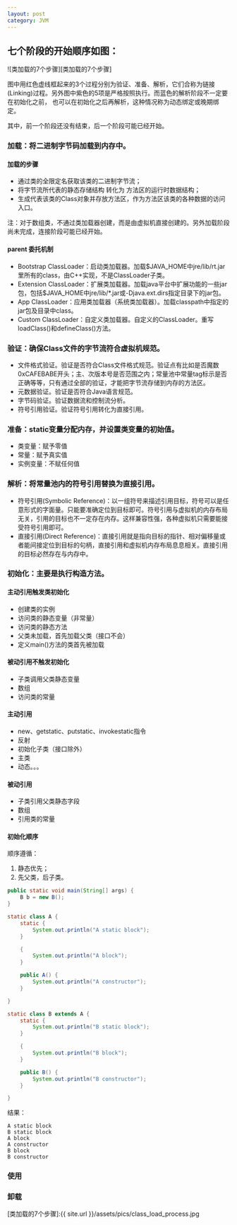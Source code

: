 ```yaml
---
layout: post
category: JVM
---
```



## 七个阶段的开始顺序如图：

![类加载的7个步骤][类加载的7个步骤]

图中用红色虚线框起来的3个过程分别为验证、准备、解析，它们合称为链接(Linking)过程。另外图中紫色的5项是严格按照执行。而蓝色的解析阶段不一定要在初始化之前， 也可以在初始化之后再解析，这种情况称为动态绑定或晚期绑定。

其中，前一个阶段还没有结束，后一个阶段可能已经开始。

### 加载：将二进制字节码加载到内存中。

#### 加载的步骤

- 通过类的全限定名获取该类的二进制字节流；
- 将字节流所代表的静态存储结构 转化为 方法区的运行时数据结构；
- 生成代表该类的Class对象并存放方法区，作为方法区该类的各种数据的访问入口。

注：对于数组类，不通过类加载器创建，而是由虚拟机直接创建的。另外加载阶段尚未完成，连接阶段可能已经开始。

#### parent 委托机制

- Bootstrap ClassLoader：启动类加载器。加载$JAVA_HOME中jre/lib/rt.jar里所有的class，由C++实现，不是ClassLoader子类。
- Extension ClassLoader：扩展类加载器。加载java平台中扩展功能的一些jar包，包括$JAVA_HOME中jre/lib/*.jar或-Djava.ext.dirs指定目录下的jar包。
- App ClassLoader：应用类加载器（系统类加载器）。加载classpath中指定的jar包及目录中class。
- Custom ClassLoader：自定义类加载器。自定义的ClassLoader。重写loadClass()和defineClass()方法。

### 验证：确保Class文件的字节流符合虚拟机规范。

- 文件格式验证。验证是否符合Class文件格式规范。验证点有比如是否魔数0xCAFEBABE开头；主、次版本号是否范围之内；常量池中常量tag标示是否正确等等，只有通过全部的验证，才能把字节流存储到内存的方法区。
- 元数据验证。验证是否符合Java语言规范。
- 字节码验证。验证数据流和控制流分析。
- 符号引用验证。验证符号引用转化为直接引用。

### 准备：static变量分配内存，并设置类变量的初始值。

- 类变量：赋予零值
- 常量：赋予真实值
- 实例变量：不赋任何值

### 解析：将常量池内的符号引用替换为直接引用。

- 符号引用(Symbolic Reference)：以一组符号来描述引用目标，符号可以是任意形式的字面量。只能要准确定位到目标即可。符号引用与虚拟机的内存布局无关，引用的目标也不一定存在内存。这样兼容性强，各种虚拟机只需要能接受符号引用即可。
- 直接引用(Direct Reference)：直接引用就是指向目标的指针、相对偏移量或者能间接定位到目标的句柄，直接引用和虚拟机内存布局息息相关。直接引用的目标必然存在与内存中。

### 初始化：主要是执行构造方法。

#### 主动引用触发类初始化

- 创建类的实例
- 访问类的静态变量（非常量）
- 访问类的静态方法
- 父类未加载，首先加载父类（接口不会）
- 定义main()方法的类首先被加载

#### 被动引用不触发初始化

- 子类调用父类静态变量
- 数组
- 访问类的常量

#### 主动引用

- new、getstatic、putstatic、invokestatic指令
- 反射
- 初始化子类（接口除外）
- 主类
- 动态。。。

#### 被动引用

- 子类引用父类静态字段
- 数组
- 引用类的常量

#### 初始化顺序
顺序遵循：
1. 静态优先；
2. 先父类，后子类。

```java
public static void main(String[] args) {
    B b = new B();
}

static class A {
    static {
        System.out.println("A static block");
    }

    {
        System.out.println("A block");
    }

    public A() {
        System.out.println("A constructor");
    }

}

static class B extends A {
    static {
        System.out.println("B static block");
    }

    {
        System.out.println("B block");
    }

    public B() {
        System.out.println("B constructor");
    }

}
```
结果：
```
A static block
B static block
A block
A constructor
B block
B constructor
```

### 使用

### 卸载






[类加载的7个步骤]:{{ site.url }}/assets/pics/class_load_process.jpg